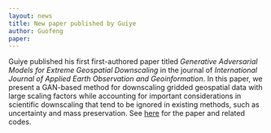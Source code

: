 ```yaml
---
layout: news
title: New paper published by Guiye
author: Guofeng
paper: 
---
```


Guiye published his first first-authored paper titled *Generative Adversarial Models for Extreme Geospatial Downscaling* in the journal of *International Journal of Applied Earth Observation and Geoinformation*. In this paper, we present a GAN-based method for downscaling gridded geospatial data with large scaling factors while accounting for important considerations in scientific downscaling that tend to be ignored in existing methods, such as uncertainty and mass preservation. See [here](https://arxiv.org/abs/2402.14049) for the paper and related codes. 

